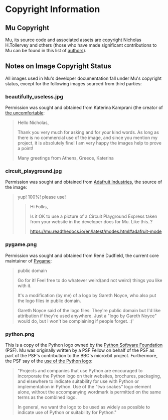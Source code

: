# Copyright Information

## Mu Copyright

Mu, its source code and associated assets are copyright Nicholas H.Tollervey
and others (those who have made significant contributions to Mu can be found in
this list of [authors](authors.md)).


## Notes on Image Copyright Status

All images used in Mu's developer documentation fall under Mu's copyright
status, except for the following images sourced from third parties:

### beautifully_useless.jpg

Permission was sought and obtained from Katerina Kamprani (the creator of
[the uncomfortable](http://theuncomfortable.com):

> Hello Nicholas, 
>
> Thank you very much for asking and for your kind words. 
> As long as there is no commercial use of the image, and since you
> mention my project, it is absolutely fine!
> I am very happy the images help to prove a point!
>
> Many greetings from Athens, Greece,
> Katerina

### circuit_playground.jpg

Permission was sought and obtained from
[Adafruit Industries](https://adafruit.com/), the source of the
image:

> yup! 100%! please use!
>
> > Hi Folks,
> >
> > Is it OK to use a picture of a Circuit Playground Express taken
> > from your website in the developer docs for Mu. Like this..?
> >
> > https://mu.readthedocs.io/en/latest/modes.html#adafruit-mode

### pygame.png

Permission was sought and obtained from René Dudfield, the current core
maintainer of [Pygame](https://pygame.org):

> public domain
>
> Go for it! Feel free to do whatever weird(and not weird) things you
> like with it.
>
> It's a modification (by me) of a logo by Gareth Noyce, who also put
> the logo files in public domain.
>
> Gareth Noyce said of the logo files:
> They're public domain but I'd like attribution if they're used
> anywhere.  Just a "logo by Gareth Noyce" would do, but I won't be
> complaining if people forget. :)'

### python.png

This is a copy of the Python logo owned by the
[Python Software Foundation](https://python.org/psf)
(PSF). Mu was originally written by a PSF Fellow on behalf of the PSF as part
of the PSF's contribution to the BBC's micro:bit project. Furthermore, the PSF
say of the [use of the Python logo](https://www.python.org/community/logos/):

> "Projects and companies that use Python are encouraged to incorporate
> the Python logo on their websites, brochures, packaging, and elsewhere
> to indicate suitability for use with Python or implementation in
> Python. Use of the "two snakes" logo element alone, without the
> accompanying wordmark is permitted on the same terms as the combined
> logo.
>
> In general, we want the logo to be used as widely as possible to
> indicate use of Python or suitability for Python."
